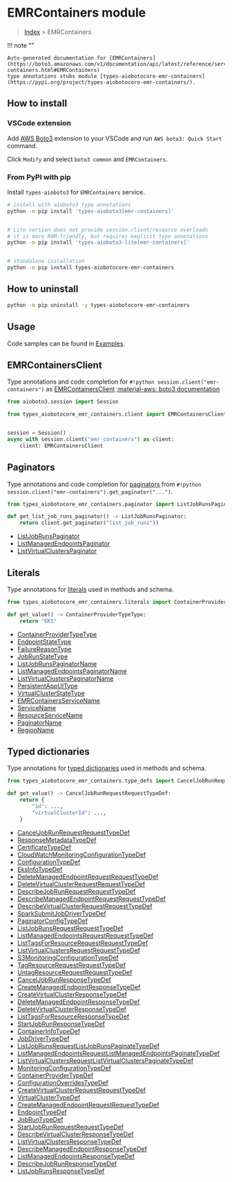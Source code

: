 # EMRContainers module

> [Index](../README.md) > EMRContainers


!!! note ""

    Auto-generated documentation for [EMRContainers](https://boto3.amazonaws.com/v1/documentation/api/latest/reference/services/emr-containers.html#EMRContainers)
    type annotations stubs module [types-aiobotocore-emr-containers](https://pypi.org/project/types-aiobotocore-emr-containers/).

## How to install

### VSCode extension

Add [AWS Boto3](https://marketplace.visualstudio.com/items?itemName=Boto3typed.boto3-ide)
extension to your VSCode and run `AWS boto3: Quick Start` command.

Click `Modify` and select `boto3 common` and `EMRContainers`.

### From PyPI with pip

Install `types-aioboto3` for `EMRContainers` service.

```bash
# install with aioboto3 type annotations
python -m pip install 'types-aioboto3[emr-containers]'


# Lite version does not provide session.client/resource overloads
# it is more RAM-friendly, but requires explicit type annotations
python -m pip install 'types-aioboto3-lite[emr-containers]'


# standalone installation
python -m pip install types-aiobotocore-emr-containers
```



## How to uninstall

```bash
python -m pip uninstall -y types-aiobotocore-emr-containers
```

## Usage

Code samples can be found in [Examples](./usage.md).

## EMRContainersClient

Type annotations and code completion for  `#!python session.client("emr-containers")` as [EMRContainersClient](./client.md)
[:material-aws: boto3 documentation](https://boto3.amazonaws.com/v1/documentation/api/latest/reference/services/emr-containers.html#EMRContainers.Client)

```python title="Usage example"
from aioboto3.session import Session

from types_aiobotocore_emr_containers.client import EMRContainersClient


session = Session()
async with session.client("emr-containers") as client:
    client: EMRContainersClient
```


## Paginators

Type annotations and code completion for
[paginators](./paginators.md)
from `#!python session.client("emr-containers").get_paginator("...")`.

```python title="Usage example"
from types_aiobotocore_emr_containers.paginator import ListJobRunsPaginator

def get_list_job_runs_paginator() -> ListJobRunsPaginator:
    return client.get_paginator("list_job_runs"))
```

- [ListJobRunsPaginator](./paginators.md#listjobrunspaginator)
- [ListManagedEndpointsPaginator](./paginators.md#listmanagedendpointspaginator)
- [ListVirtualClustersPaginator](./paginators.md#listvirtualclusterspaginator)








## Literals

Type annotations for [literals](./literals.md) used in methods and schema.

```python title="Usage example"
from types_aiobotocore_emr_containers.literals import ContainerProviderTypeType

def get_value() -> ContainerProviderTypeType:
    return "EKS"
```

- [ContainerProviderTypeType](./literals.md#containerprovidertypetype)
- [EndpointStateType](./literals.md#endpointstatetype)
- [FailureReasonType](./literals.md#failurereasontype)
- [JobRunStateType](./literals.md#jobrunstatetype)
- [ListJobRunsPaginatorName](./literals.md#listjobrunspaginatorname)
- [ListManagedEndpointsPaginatorName](./literals.md#listmanagedendpointspaginatorname)
- [ListVirtualClustersPaginatorName](./literals.md#listvirtualclusterspaginatorname)
- [PersistentAppUIType](./literals.md#persistentappuitype)
- [VirtualClusterStateType](./literals.md#virtualclusterstatetype)
- [EMRContainersServiceName](./literals.md#emrcontainersservicename)
- [ServiceName](./literals.md#servicename)
- [ResourceServiceName](./literals.md#resourceservicename)
- [PaginatorName](./literals.md#paginatorname)
- [RegionName](./literals.md#regionname)




## Typed dictionaries

Type annotations for [typed dictionaries](./type_defs.md) used in methods and schema.

```python title="Usage example"
from types_aiobotocore_emr_containers.type_defs import CancelJobRunRequestRequestTypeDef

def get_value() -> CancelJobRunRequestRequestTypeDef:
    return {
        "id": ...,
        "virtualClusterId": ...,
    }
```

- [CancelJobRunRequestRequestTypeDef](./type_defs.md#canceljobrunrequestrequesttypedef)
- [ResponseMetadataTypeDef](./type_defs.md#responsemetadatatypedef)
- [CertificateTypeDef](./type_defs.md#certificatetypedef)
- [CloudWatchMonitoringConfigurationTypeDef](./type_defs.md#cloudwatchmonitoringconfigurationtypedef)
- [ConfigurationTypeDef](./type_defs.md#configurationtypedef)
- [EksInfoTypeDef](./type_defs.md#eksinfotypedef)
- [DeleteManagedEndpointRequestRequestTypeDef](./type_defs.md#deletemanagedendpointrequestrequesttypedef)
- [DeleteVirtualClusterRequestRequestTypeDef](./type_defs.md#deletevirtualclusterrequestrequesttypedef)
- [DescribeJobRunRequestRequestTypeDef](./type_defs.md#describejobrunrequestrequesttypedef)
- [DescribeManagedEndpointRequestRequestTypeDef](./type_defs.md#describemanagedendpointrequestrequesttypedef)
- [DescribeVirtualClusterRequestRequestTypeDef](./type_defs.md#describevirtualclusterrequestrequesttypedef)
- [SparkSubmitJobDriverTypeDef](./type_defs.md#sparksubmitjobdrivertypedef)
- [PaginatorConfigTypeDef](./type_defs.md#paginatorconfigtypedef)
- [ListJobRunsRequestRequestTypeDef](./type_defs.md#listjobrunsrequestrequesttypedef)
- [ListManagedEndpointsRequestRequestTypeDef](./type_defs.md#listmanagedendpointsrequestrequesttypedef)
- [ListTagsForResourceRequestRequestTypeDef](./type_defs.md#listtagsforresourcerequestrequesttypedef)
- [ListVirtualClustersRequestRequestTypeDef](./type_defs.md#listvirtualclustersrequestrequesttypedef)
- [S3MonitoringConfigurationTypeDef](./type_defs.md#s3monitoringconfigurationtypedef)
- [TagResourceRequestRequestTypeDef](./type_defs.md#tagresourcerequestrequesttypedef)
- [UntagResourceRequestRequestTypeDef](./type_defs.md#untagresourcerequestrequesttypedef)
- [CancelJobRunResponseTypeDef](./type_defs.md#canceljobrunresponsetypedef)
- [CreateManagedEndpointResponseTypeDef](./type_defs.md#createmanagedendpointresponsetypedef)
- [CreateVirtualClusterResponseTypeDef](./type_defs.md#createvirtualclusterresponsetypedef)
- [DeleteManagedEndpointResponseTypeDef](./type_defs.md#deletemanagedendpointresponsetypedef)
- [DeleteVirtualClusterResponseTypeDef](./type_defs.md#deletevirtualclusterresponsetypedef)
- [ListTagsForResourceResponseTypeDef](./type_defs.md#listtagsforresourceresponsetypedef)
- [StartJobRunResponseTypeDef](./type_defs.md#startjobrunresponsetypedef)
- [ContainerInfoTypeDef](./type_defs.md#containerinfotypedef)
- [JobDriverTypeDef](./type_defs.md#jobdrivertypedef)
- [ListJobRunsRequestListJobRunsPaginateTypeDef](./type_defs.md#listjobrunsrequestlistjobrunspaginatetypedef)
- [ListManagedEndpointsRequestListManagedEndpointsPaginateTypeDef](./type_defs.md#listmanagedendpointsrequestlistmanagedendpointspaginatetypedef)
- [ListVirtualClustersRequestListVirtualClustersPaginateTypeDef](./type_defs.md#listvirtualclustersrequestlistvirtualclusterspaginatetypedef)
- [MonitoringConfigurationTypeDef](./type_defs.md#monitoringconfigurationtypedef)
- [ContainerProviderTypeDef](./type_defs.md#containerprovidertypedef)
- [ConfigurationOverridesTypeDef](./type_defs.md#configurationoverridestypedef)
- [CreateVirtualClusterRequestRequestTypeDef](./type_defs.md#createvirtualclusterrequestrequesttypedef)
- [VirtualClusterTypeDef](./type_defs.md#virtualclustertypedef)
- [CreateManagedEndpointRequestRequestTypeDef](./type_defs.md#createmanagedendpointrequestrequesttypedef)
- [EndpointTypeDef](./type_defs.md#endpointtypedef)
- [JobRunTypeDef](./type_defs.md#jobruntypedef)
- [StartJobRunRequestRequestTypeDef](./type_defs.md#startjobrunrequestrequesttypedef)
- [DescribeVirtualClusterResponseTypeDef](./type_defs.md#describevirtualclusterresponsetypedef)
- [ListVirtualClustersResponseTypeDef](./type_defs.md#listvirtualclustersresponsetypedef)
- [DescribeManagedEndpointResponseTypeDef](./type_defs.md#describemanagedendpointresponsetypedef)
- [ListManagedEndpointsResponseTypeDef](./type_defs.md#listmanagedendpointsresponsetypedef)
- [DescribeJobRunResponseTypeDef](./type_defs.md#describejobrunresponsetypedef)
- [ListJobRunsResponseTypeDef](./type_defs.md#listjobrunsresponsetypedef)

